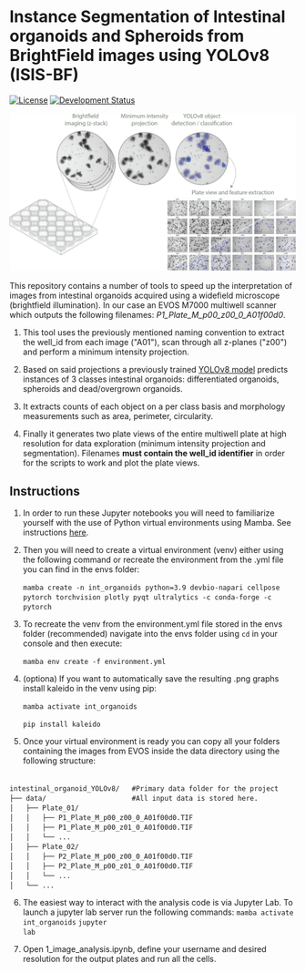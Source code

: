 <h1>Instance Segmentation of Intestinal organoids and Spheroids from BrightField images using YOLOv8 (ISIS-BF)</h1>

[![License](https://img.shields.io/pypi/l/napari-accelerated-pixel-and-object-classification.svg?color=green)](https://github.com/adiezsanchez/intestinal_organoid_yolov8/blob/main/LICENSE)
[![Development Status](https://img.shields.io/pypi/status/napari-accelerated-pixel-and-object-classification.svg)](https://en.wikipedia.org/wiki/Software_release_life_cycle#Alpha)

![workflow](./images/workflow.png)

This repository contains a number of tools to speed up the interpretation of images from intestinal organoids acquired using a widefield microscope (brightfield illumination). In our case an EVOS M7000 multiwell scanner which outputs the following filenames: _P1_Plate_M_p00_z00_0_A01f00d0_.

1. This tool uses the previously mentioned naming convention to extract the well_id from each image ("A01"), scan through all z-planes ("z00") and perform a minimum intensity projection.

2. Based on said projections a previously trained [YOLOv8 model](https://github.com/adiezsanchez/bf_intorg_YOLOv8_dev) predicts instances of 3 classes intestinal organoids: differentiated organoids, spheroids and dead/overgrown organoids.

3. It extracts counts of each object on a per class basis and morphology measurements such as area, perimeter, circularity.

4. Finally it generates two plate views of the entire multiwell plate at high resolution for data exploration (minimum intensity projection and segmentation). Filenames **must contain the well_id identifier** in order for the scripts to work and plot the plate views.

<h2>Instructions</h2>

1. In order to run these Jupyter notebooks you will need to familiarize yourself with the use of Python virtual environments using Mamba. See instructions [here](https://biapol.github.io/blog/mara_lampert/getting_started_with_mambaforge_and_python/readme.html).

2. Then you will need to create a virtual environment (venv) either using the following command or recreate the environment from the .yml file you can find in the envs folder:

   <code>mamba create -n int_organoids python=3.9 devbio-napari cellpose pytorch torchvision plotly pyqt ultralytics -c conda-forge -c pytorch</code>

3. To recreate the venv from the environment.yml file stored in the envs folder (recommended) navigate into the envs folder using <code>cd</code> in your console and then execute:

   <code>mamba env create -f environment.yml</code>

4. (optiona) If you want to automatically save the resulting .png graphs install kaleido in the venv using pip:

   <code>mamba activate int_organoids</code>

   <code>pip install kaleido</code>

5. Once your virtual environment is ready you can copy all your folders containing the images from EVOS inside the data directory using the following structure:

<code>
intestinal_organoid_YOLOv8/   #Primary data folder for the project
├── data/                     #All input data is stored here. 
│   ├── Plate_01/
│   │   ├── P1_Plate_M_p00_z00_0_A01f00d0.TIF
│   │   ├── P1_Plate_M_p00_z01_0_A01f00d0.TIF
│   │   └── ...
│   ├── Plate_02/
│   │   ├── P2_Plate_M_p00_z00_0_A01f00d0.TIF
│   │   ├── P2_Plate_M_p00_z01_0_A01f00d0.TIF
│   │   └── ...
│   └── ...
</code>

6. The easiest way to interact with the analysis code is via Jupyter Lab. To launch a jupyter lab server run the following commands:
   <code>mamba activate int_organoids</code>
   <code>jupyter lab</code>

7. Open 1_image_analysis.ipynb, define your username and desired resolution for the output plates and run all the cells.
